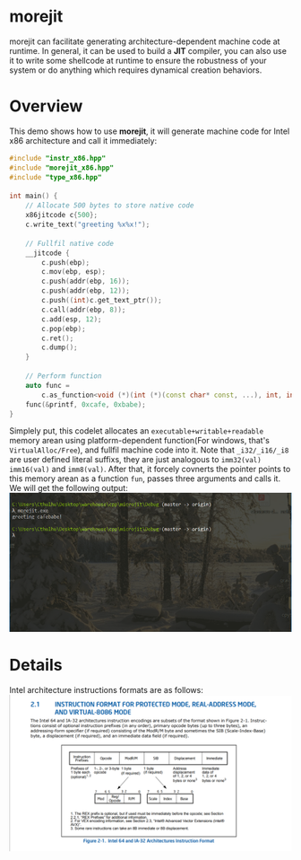 # morejit
morejit can facilitate generating architecture-dependent machine code at runtime. In general, it can be used to build a **JIT** compiler, you can also use it to write some shellcode at runtime to ensure the robustness of your system or do anything which requires dynamical creation behaviors.

# Overview
This demo shows how to use **morejit**, it will generate machine code for Intel x86 architecture and call it immediately:
```cpp
#include "instr_x86.hpp"
#include "morejit_x86.hpp"
#include "type_x86.hpp"

int main() {
    // Allocate 500 bytes to store native code
    x86jitcode c{500};
    c.write_text("greeting %x%x!");

    // Fullfil native code
    __jitcode {
        c.push(ebp);
        c.mov(ebp, esp);
        c.push(addr(ebp, 16));
        c.push(addr(ebp, 12));
        c.push((int)c.get_text_ptr());
        c.call(addr(ebp, 8));
        c.add(esp, 12);
        c.pop(ebp);
        c.ret();
        c.dump();
    }

    // Perform function
    auto func =
        c.as_function<void (*)(int (*)(const char* const, ...), int, int)>();
    func(&printf, 0xcafe, 0xbabe);
}
```
Simplely put, this codelet allocates an `executable+writable+readable` memory arean using platform-dependent function(For windows, that's `VirtualAlloc/Free`), and fullfil machine code into it. Note that `_i32/_i16/_i8` are user defined literal suffixs, they are just analogous to `imm32(val)` `imm16(val)` and `imm8(val)`. After that, it forcely covnerts the pointer points to this memory arean as a function `fun`, passes three arguments and calls it. We will get the following output:
![](docs/demo.png)

# Details
Intel architecture instructions formats are as follows:
![](docs/instr_fmt1.png)

